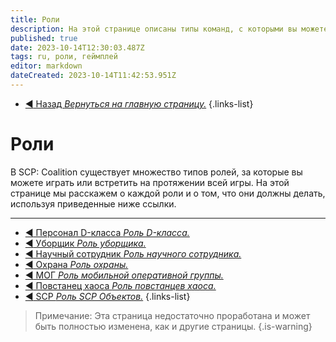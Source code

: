 ```yaml
---
title: Роли
description: На этой странице описаны типы команд, с которыми вы можете столкнуться на протяжении всей игры.
published: true
date: 2023-10-14T12:30:03.487Z
tags: ru, роли, геймплей
editor: markdown
dateCreated: 2023-10-14T11:42:53.951Z
---
```


- [:arrow_backward: Назад *Вернуться на главную страницу.*](/ru/home)
{.links-list}
# Роли
В SCP: Coalition существует множество типов ролей, за которые вы можете играть или встретить на протяжении всей игры. На этой странице мы расскажем о каждой роли и о том, что они должны делать, используя приведенные ниже ссылки.

---

- [:arrow_backward: Персонал D-класса *Роль D-класса.*](/ru/game/jobs/dclass)
- [:arrow_backward: Уборщик *Роль уборщика.*](/ru/game/jobs/janitor)
- [:arrow_backward: Научный сотрудник *Роль научного сотрудника.*](/ru/game/jobs/scientist)
- [:arrow_backward: Охрана *Роль охраны.*](/ru/game/jobs/guard)
- [:arrow_backward: МОГ *Роль мобильной оперативной группы.*](/ru/game/jobs/mtf)
- [:arrow_backward: Повстанец хаоса *Роль повстанцев хаоса.*](/ru/game/jobs/chaos)
- [:arrow_backward: SCP *Роль SCP Объектов.*](/ru/game/jobs/scps)
{.links-list}

> Примечание: Эта страница недостаточно проработана и может быть полностью изменена, как и другие страницы.
{.is-warning}
